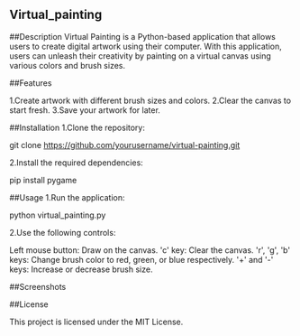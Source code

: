 ## Virtual_painting

##Description
Virtual Painting is a Python-based application that allows users to create digital artwork using their computer. With this application, users can unleash their creativity by painting on a virtual canvas using various colors and brush sizes.

##Features

1.Create artwork with different brush sizes and colors.
2.Clear the canvas to start fresh.
3.Save your artwork for later.

##Installation
1.Clone the repository:

git clone https://github.com/yourusername/virtual-painting.git

2.Install the required dependencies:

pip install pygame

##Usage
1.Run the application:

python virtual_painting.py

2.Use the following controls:

Left mouse button: Draw on the canvas.
'c' key: Clear the canvas.
'r', 'g', 'b' keys: Change brush color to red, green, or blue respectively.
'+' and '-' keys: Increase or decrease brush size.

##Screenshots


##License

This project is licensed under the MIT License.
